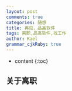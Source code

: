 ```yaml
---
layout: post
comments: true
categories: 随想
title: 再见，品高软件
tags: 离职,品高软件,找工作
author: Kael
grammar_cjkRuby: true
---
```


* content
{:toc}

## 关于离职

